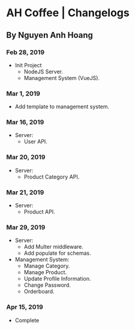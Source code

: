 # AH Coffee | Changelogs
## By Nguyen Anh Hoang

### Feb 28, 2019
- Init Project
  - NodeJS Server.
  - Management System (VueJS).
### Mar 1, 2019
- Add template to management system.
### Mar 16, 2019
- Server:
  - User API.
### Mar 20, 2019
- Server:
  - Product Category API.
### Mar 21, 2019
- Server:
  - Product API.
### Mar 29, 2019
- Server:
  - Add Multer middleware.
  - Add populate for schemas.
- Management System:
  - Manage Category.
  - Manage Product.
  - Update Profile Information.
  - Change Password.
  - Orderboard.
### Apr 15, 2019
  - Complete
